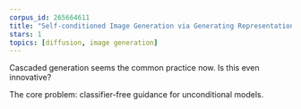 ```yaml
---
corpus_id: 265664611
title: "Self-conditioned Image Generation via Generating Representations"
stars: 1
topics: [diffusion, image generation]
---
```


Cascaded generation seems the common practice now. Is this even innovative?

The core problem: classifier-free guidance for unconditional models.
